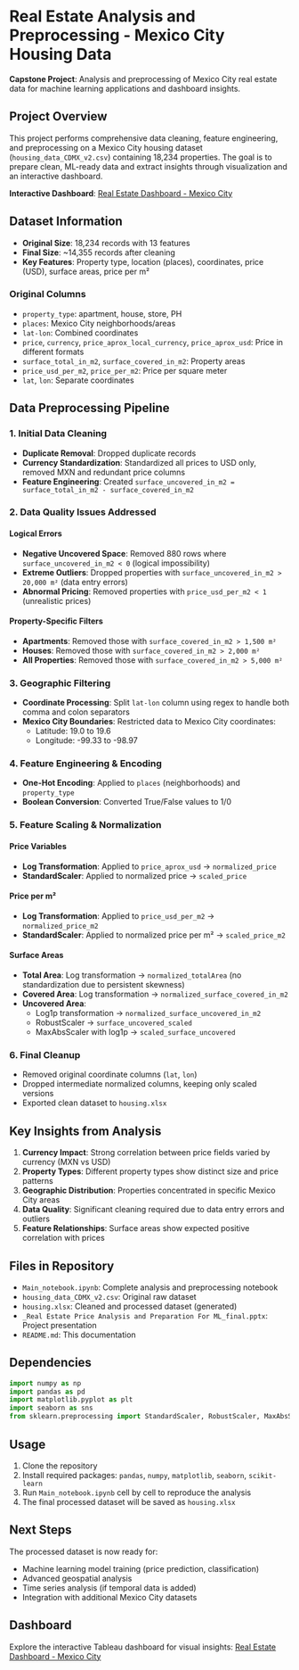 # Real Estate Analysis and Preprocessing - Mexico City Housing Data

**Capstone Project**: Analysis and preprocessing of Mexico City real estate data for machine learning applications and dashboard insights.

## Project Overview

This project performs comprehensive data cleaning, feature engineering, and preprocessing on a Mexico City housing dataset (`housing_data_CDMX_v2.csv`) containing 18,234 properties. The goal is to prepare clean, ML-ready data and extract insights through visualization and an interactive dashboard.

**Interactive Dashboard**: [Real Estate Dashboard - Mexico City](https://public.tableau.com/app/profile/mohamed.younes4248/viz/SIC_P1/Dashboard?publish=yes)

## Dataset Information

- **Original Size**: 18,234 records with 13 features
- **Final Size**: ~14,355 records after cleaning
- **Key Features**: Property type, location (places), coordinates, price (USD), surface areas, price per m²

### Original Columns
- `property_type`: apartment, house, store, PH
- `places`: Mexico City neighborhoods/areas  
- `lat-lon`: Combined coordinates
- `price`, `currency`, `price_aprox_local_currency`, `price_aprox_usd`: Price in different formats
- `surface_total_in_m2`, `surface_covered_in_m2`: Property areas
- `price_usd_per_m2`, `price_per_m2`: Price per square meter
- `lat`, `lon`: Separate coordinates

## Data Preprocessing Pipeline

### 1. Initial Data Cleaning
- **Duplicate Removal**: Dropped duplicate records
- **Currency Standardization**: Standardized all prices to USD only, removed MXN and redundant price columns
- **Feature Engineering**: Created `surface_uncovered_in_m2 = surface_total_in_m2 - surface_covered_in_m2`

### 2. Data Quality Issues Addressed

#### Logical Errors
- **Negative Uncovered Space**: Removed 880 rows where `surface_uncovered_in_m2 < 0` (logical impossibility)
- **Extreme Outliers**: Dropped properties with `surface_uncovered_in_m2 > 20,000 m²` (data entry errors)
- **Abnormal Pricing**: Removed properties with `price_usd_per_m2 < 1` (unrealistic prices)

#### Property-Specific Filters
- **Apartments**: Removed those with `surface_covered_in_m2 > 1,500 m²`
- **Houses**: Removed those with `surface_covered_in_m2 > 2,000 m²` 
- **All Properties**: Removed those with `surface_covered_in_m2 > 5,000 m²`

### 3. Geographic Filtering
- **Coordinate Processing**: Split `lat-lon` column using regex to handle both comma and colon separators
- **Mexico City Boundaries**: Restricted data to Mexico City coordinates:
  - Latitude: 19.0 to 19.6
  - Longitude: -99.33 to -98.97

### 4. Feature Engineering & Encoding
- **One-Hot Encoding**: Applied to `places` (neighborhoods) and `property_type`
- **Boolean Conversion**: Converted True/False values to 1/0

### 5. Feature Scaling & Normalization

#### Price Variables
- **Log Transformation**: Applied to `price_aprox_usd` → `normalized_price`
- **StandardScaler**: Applied to normalized price → `scaled_price`

#### Price per m²
- **Log Transformation**: Applied to `price_usd_per_m2` → `normalized_price_m2`  
- **StandardScaler**: Applied to normalized price per m² → `scaled_price_m2`

#### Surface Areas
- **Total Area**: Log transformation → `normalized_totalArea` (no standardization due to persistent skewness)
- **Covered Area**: Log transformation → `normalized_surface_covered_in_m2`
- **Uncovered Area**: 
  - Log1p transformation → `normalized_surface_uncovered_in_m2`
  - RobustScaler → `surface_uncovered_scaled`
  - MaxAbsScaler with log1p → `scaled_surface_uncovered`

### 6. Final Cleanup
- Removed original coordinate columns (`lat`, `lon`)
- Dropped intermediate normalized columns, keeping only scaled versions
- Exported clean dataset to `housing.xlsx`

## Key Insights from Analysis

1. **Currency Impact**: Strong correlation between price fields varied by currency (MXN vs USD)
2. **Property Types**: Different property types show distinct size and price patterns
3. **Geographic Distribution**: Properties concentrated in specific Mexico City areas
4. **Data Quality**: Significant cleaning required due to data entry errors and outliers
5. **Feature Relationships**: Surface areas show expected positive correlation with prices

## Files in Repository

- `Main_notebook.ipynb`: Complete analysis and preprocessing notebook
- `housing_data_CDMX_v2.csv`: Original raw dataset
- `housing.xlsx`: Cleaned and processed dataset (generated)
- `_Real Estate Price Analysis and Preparation For ML_final.pptx`: Project presentation
- `README.md`: This documentation

## Dependencies

```python
import numpy as np
import pandas as pd
import matplotlib.pyplot as plt
import seaborn as sns
from sklearn.preprocessing import StandardScaler, RobustScaler, MaxAbsScaler
```

## Usage

1. Clone the repository
2. Install required packages: `pandas`, `numpy`, `matplotlib`, `seaborn`, `scikit-learn`
3. Run `Main_notebook.ipynb` cell by cell to reproduce the analysis
4. The final processed dataset will be saved as `housing.xlsx`

## Next Steps

The processed dataset is now ready for:
- Machine learning model training (price prediction, classification)
- Advanced geospatial analysis
- Time series analysis (if temporal data is added)
- Integration with additional Mexico City datasets

## Dashboard

Explore the interactive Tableau dashboard for visual insights: [Real Estate Dashboard - Mexico City](https://public.tableau.com/app/profile/mohamed.younes4248/viz/SIC_P1/Dashboard?publish=yes)
